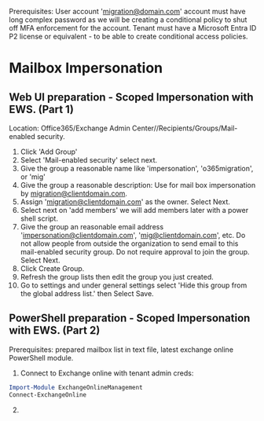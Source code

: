 Prerequisites:
User account 'migration@domain.com' account must have long complex password as we will be creating a conditional policy to shut off MFA enforcement for the account.
Tenant must have a Microsoft Entra ID P2 license or equivalent - to be able to create conditional access policies.  


# Mailbox Impersonation
## Web UI preparation - Scoped Impersonation with EWS. (Part 1)
Location: Office365/Exchange Admin Center//Recipients/Groups/Mail-enabled security.
1. Click 'Add Group'
2. Select 'Mail-enabled security' select next.
3. Give the group a reasonable name like 'impersonation', 'o365migration', or 'mig'
4. Give the group a reasonable description: Use for mail box impersonation by migration@clientdomain.com.
5. Assign 'migration@clientdomain.com' as the owner. Select Next.
6. Select next on 'add members' we will add members later with a power shell script.
7. Give the group an reasonable email address 'impersonation@clientdomain.com', 'mig@clientdomain.com', etc. Do not allow people from outside the organization to  send email to this mail-enabled security group. Do not require approval to join the group. Select Next.
8. Click Create Group.
9. Refresh the group lists then edit the group you just created.
10. Go to settings and under general settings select 'Hide this group from the global address list.' then Select Save.
## PowerShell preparation - Scoped Impersonation with EWS. (Part 2)
Prerequisites: prepared mailbox list in text file, latest exchange online PowerShell module.
1. Connect to Exchange online with tenant admin creds:
```Powershell
Import-Module ExchangeOnlineManagement
Connect-ExchangeOnline
```
2. 